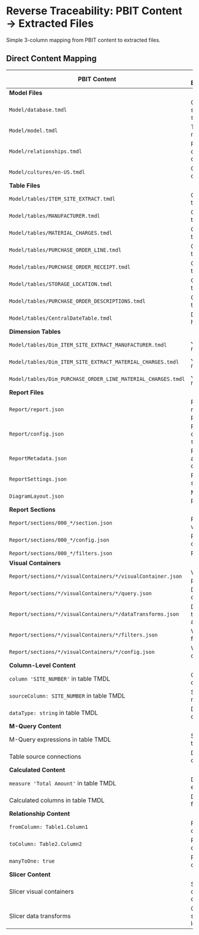 # Reverse Traceability: PBIT Content → Extracted Files

Simple 3-column mapping from PBIT content to extracted files.

## Direct Content Mapping

| PBIT Content | Specific Element/Content | Extracted File |
|--------------|-------------------------|----------------|
| **Model Files** | | |
| `Model/database.tmdl` | Connection strings, data source config | `database.json` |
| `Model/model.tmdl` | Table references, model metadata | `model.json` |
| `Model/relationships.tmdl` | Relationship definitions, cardinality | `relationships.json`, `sql_relationships.json` |
| `Model/cultures/en-US.tmdl` | Culture settings, date formats | `culture.json` |
| **Table Files** | | |
| `Model/tables/ITEM_SITE_EXTRACT.tmdl` | Columns, data types, M-Query | `table_ITEM_SITE_EXTRACT.json` |
| `Model/tables/MANUFACTURER.tmdl` | Columns, data types, M-Query | `table_MANUFACTURER.json` |
| `Model/tables/MATERIAL_CHARGES.tmdl` | Columns, data types, M-Query | `table_MATERIAL_CHARGES.json` |
| `Model/tables/PURCHASE_ORDER_LINE.tmdl` | Columns, data types, M-Query | `table_PURCHASE_ORDER_LINE.json` |
| `Model/tables/PURCHASE_ORDER_RECEIPT.tmdl` | Columns, data types, M-Query | `table_PURCHASE_ORDER_RECEIPT.json` |
| `Model/tables/STORAGE_LOCATION.tmdl` | Columns, data types, M-Query | `table_STORAGE_LOCATION.json` |
| `Model/tables/PURCHASE_ORDER_DESCRIPTIONS.tmdl` | Columns, data types, M-Query | `table_PURCHASE_ORDER_DESCRIPTIONS.json` |
| `Model/tables/CentralDateTable.tmdl` | Date columns, hierarchies | `table_CentralDateTable.json` |
| **Dimension Tables** | | |
| `Model/tables/Dim_ITEM_SITE_EXTRACT_MANUFACTURER.tmdl` | Join columns, merged data | `table_Dim_ITEM_SITE_EXTRACT_MANUFACTURER.json` |
| `Model/tables/Dim_ITEM_SITE_EXTRACT_MATERIAL_CHARGES.tmdl` | Join columns, merged data | `table_Dim_ITEM_SITE_EXTRACT_MATERIAL_CHARGES.json` |
| `Model/tables/Dim_PURCHASE_ORDER_LINE_MATERIAL_CHARGES.tmdl` | Join columns, merged data | `table_Dim_PURCHASE_ORDER_LINE_MATERIAL_CHARGES.json` |
| **Report Files** | | |
| `Report/report.json` | Report metadata, resource packages | `report.json`, `report_metadata.json` |
| `Report/config.json` | Report configuration settings | `report_config.json` |
| `ReportMetadata.json` | Report name, author, created date | `report_metadata.json` |
| `ReportSettings.json` | Report display settings | `report_settings.json` |
| `DiagramLayout.json` | Model diagram positions | `layout.json` |
| **Report Sections** | | |
| `Report/sections/000_*/section.json` | Page layout, visual positions | `section_0.json` |
| `Report/sections/000_*/config.json` | Page configuration | `section_0.json` |
| `Report/sections/000_*/filters.json` | Page-level filters | `filters.json` |
| **Visual Containers** | | |
| `Report/sections/*/visualContainers/*/visualContainer.json` | Visual type, properties | `report_data_items.json` |
| `Report/sections/*/visualContainers/*/query.json` | DAX queries, column bindings | `report_queries.json` |
| `Report/sections/*/visualContainers/*/dataTransforms.json` | Data transformations, aggregations | `report_data_items.json` |
| `Report/sections/*/visualContainers/*/filters.json` | Visual-specific filters | `filters.json` |
| `Report/sections/*/visualContainers/*/config.json` | Visual configuration | Generated from templates |
| **Column-Level Content** | | |
| `column 'SITE_NUMBER'` in table TMDL | Column name, data type, source | `table_*.json` → `columns[].source_name` |
| `sourceColumn: SITE_NUMBER` in table TMDL | Source column mapping | `table_*.json` → `columns[].source_column` |
| `dataType: string` in table TMDL | Data type definition | `table_*.json` → `columns[].datatype` |
| **M-Query Content** | | |
| M-Query expressions in table TMDL | SQL source, transformations | `table_*.json` → `m_query` property |
| Table source connections | Data source connections | `database.json` |
| **Calculated Content** | | |
| `measure 'Total Amount'` in table TMDL | DAX measure expressions | `calculations.json` → `calculations[].DAXExpression` |
| Calculated columns in table TMDL | DAX column formulas | `calculations.json` → `calculations[].FormulaDax` |
| **Relationship Content** | | |
| `fromColumn: Table1.Column1` | Relationship from column | `sql_relationships.json` → `from_column` |
| `toColumn: Table2.Column2` | Relationship to column | `sql_relationships.json` → `to_column` |
| `manyToOne: true` | Relationship cardinality | `sql_relationships.json` → `cardinality` |
| **Slicer Content** | | |
| Slicer visual containers | Slicer configuration, data bindings | `report_data_items.json` filtered by slicer items |
| Slicer data transforms | Column selections, filter logic | `report_data_items.json` → slicer-specific items |
